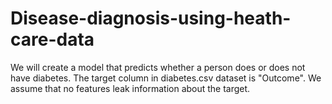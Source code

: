 # Disease-diagnosis-using-heath-care-data
We will create a model that predicts whether a person does or does not have diabetes. The target column in diabetes.csv dataset is "Outcome". We assume that no features leak information about the target.

